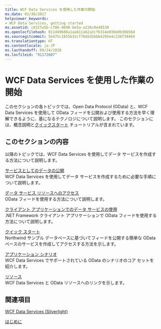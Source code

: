 ```yaml
---
title: WCF Data Services を使用した作業の開始
ms.date: 03/30/2017
helpviewer_keywords:
- WCF Data Services, getting started
ms.assetid: c832fa5b-cf86-4690-be5a-a226c0e49530
ms.openlocfilehash: 011d49688a1aa611ab2a3cfb314e03bb0b38b56d
ms.sourcegitcommit: 5b475c1855b32cf78d2d1bbb4295e4c236f39464
ms.translationtype: HT
ms.contentlocale: ja-JP
ms.lasthandoff: 09/24/2020
ms.locfileid: "91172607"
---
```

# <a name="getting-started-with-wcf-data-services"></a>WCF Data Services を使用した作業の開始

このセクションの各トピックでは、Open Data Protocol (OData) と、WCF Data Services を使用して OData フィードを公開および使用する方法を早く理解できるように、基になるテクノロジについて説明します。 このセクションには、概念説明と[クイックスタート](quickstart-wcf-data-services.md) チュートリアルが含まれています。  
  
## <a name="in-this-section"></a>このセクションの内容  

 以降のトピックでは、WCF Data Services を使用してデータ サービスを作成する方法について説明します。  
  
 [サービスとしてのデータの公開](exposing-your-data-as-a-service-wcf-data-services.md)  
 WCF Data Services を使用してデータ サービスを作成するために必要な手順について説明します。  
  
 [データ サービス リソースへのアクセス](accessing-data-service-resources-wcf-data-services.md)  
 OData フィードを使用する方法について説明します。  
  
 [クライアント アプリケーションでのデータ サービスの使用](using-a-data-service-in-a-client-application-wcf-data-services.md)  
 .NET Framework クライアント アプリケーションで OData フィードを使用する方法について説明します。  
  
 [クイック スタート](quickstart-wcf-data-services.md)  
 Northwind サンプル データベースに基づいてフィードを公開する簡単な OData ベースのサービスを作成してアクセスする方法を示します。  
  
 [アプリケーション シナリオ](application-scenarios-wcf-data-services.md)  
 WCF Data Services でサポートされている OData のシナリオのコア セットを紹介します。  
  
 [リソース](wcf-data-services-resources.md)  
 WCF Data Services と OData リソースへのリンクを示します。  
  
## <a name="related-sections"></a>関連項目  

 [WCF Data Services (Silverlight)](/previous-versions/windows/silverlight/dotnet-windows-silverlight/cc838234(v=vs.95))  
  
 [はじめに](../adonet/ef/getting-started.md)
